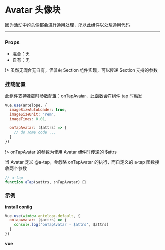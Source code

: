 # Avatar 头像块

因为活动中的头像都会进行通用处理，所以此组件以处理通用代码

---

### Props

- 混合：无
- 自有：无

!> 虽然无混合无自有，但其由 Section 组件实现，可以传递 Section 支持的参数

### 挂载配置

此组件支持挂载时参数配置：onTapAvatar，此函数会在组件 tap 时触发

```js
Vue.use(antelope, {
  imageSizeAutoLoader: true,
  imageSizeUnit: 'rem',
  imageTimes: 0.01,

  onTapAvatar: ($attrs) => {
    // do some code ...
  }
})
```

!> onTapAvatar 的参数为使用 Avatar 组件时传递的 \$attrs

当 Avatar 定义 @a-tap，会忽略 onTapAvatar 的执行，而自定义的 a-tap 函数接收两个参数

```js
// a-tap
function aTap($attrs, onTapAvatar) {}
```

### 示例

**install config**

```js
Vue.use(window.antelope.default, {
  onTapAvatar: ($attrs) => {
    console.log('onTapAvatar - $attrs', $attrs)
  }
})
```

**vue**

<vuep template="#example" :options="{ theme: 'neo' }"></vuep>

<script v-pre type="text/x-template" id="example">
<template>
  <div>
    <a-avatar w="100px" h="100px" bg-c="blue"></a-avatar>
    <a-avatar w="100px" h="100px" bg-c="red" @a-tap="test"></a-avatar>
  </div>
</template>

<script>
  export default {
    methods: {
      test($attrs, onTapAvatar) {
        // $attrs: { w: '100px', h: '100px', 'bg-c': 'red' }
        // onTapAvatar: () => {}
        console.log($attrs)
        onTapAvatar($attrs)
      }
    }
  }
</script>
</script>
